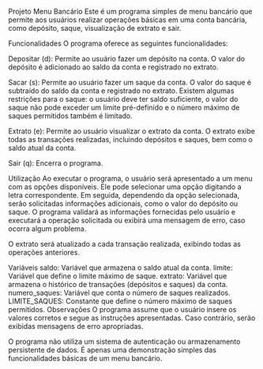 Projeto Menu Bancário
Este é um programa simples de menu bancário que permite aos usuários realizar operações básicas em uma conta bancária, como depósito, saque, visualização de extrato e sair.

Funcionalidades
O programa oferece as seguintes funcionalidades:

Depositar (d): Permite ao usuário fazer um depósito na conta. O valor do depósito é adicionado ao saldo da conta e registrado no extrato.

Sacar (s): Permite ao usuário fazer um saque da conta. O valor do saque é subtraído do saldo da conta e registrado no extrato. Existem algumas restrições para o saque: o usuário deve ter saldo suficiente, o valor do saque não pode exceder um limite pré-definido e o número máximo de saques permitidos também é limitado.

Extrato (e): Permite ao usuário visualizar o extrato da conta. O extrato exibe todas as transações realizadas, incluindo depósitos e saques, bem como o saldo atual da conta.

Sair (q): Encerra o programa.

Utilização
Ao executar o programa, o usuário será apresentado a um menu com as opções disponíveis. Ele pode selecionar uma opção digitando a letra correspondente. Em seguida, dependendo da opção selecionada, serão solicitadas informações adicionais, como o valor do depósito ou saque. O programa validará as informações fornecidas pelo usuário e executará a operação solicitada ou exibirá uma mensagem de erro, caso ocorra algum problema.

O extrato será atualizado a cada transação realizada, exibindo todas as operações anteriores.

Variáveis
saldo: Variável que armazena o saldo atual da conta.
limite: Variável que define o limite máximo de saque.
extrato: Variável que armazena o histórico de transações (depósitos e saques) da conta.
numero_saques: Variável que conta o número de saques realizados.
LIMITE_SAQUES: Constante que define o número máximo de saques permitidos.
Observações
O programa assume que o usuário insere os valores corretos e segue as instruções apresentadas. Caso contrário, serão exibidas mensagens de erro apropriadas.

O programa não utiliza um sistema de autenticação ou armazenamento persistente de dados. É apenas uma demonstração simples das funcionalidades básicas de um menu bancário.
